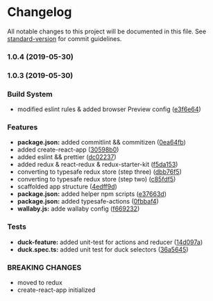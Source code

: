 # Changelog

All notable changes to this project will be documented in this file. See [standard-version](https://github.com/conventional-changelog/standard-version) for commit guidelines.

### 1.0.4 (2019-05-30)



### 1.0.3 (2019-05-30)


### Build System

* modified eslint rules & added browser Preview config ([e3f6e64](https://github.com/suddenlyGiovanni/boilerplate--ts_project_starter-react/commit/e3f6e64))


### Features

* **package.json:** added commitlint && commitizen ([0ea64fb](https://github.com/suddenlyGiovanni/boilerplate--ts_project_starter-react/commit/0ea64fb))
* added create-react-app ([30598b0](https://github.com/suddenlyGiovanni/boilerplate--ts_project_starter-react/commit/30598b0))
* added eslint && prettier ([dc02237](https://github.com/suddenlyGiovanni/boilerplate--ts_project_starter-react/commit/dc02237))
* added redux & react-redux & redux-starter-kit ([f5da153](https://github.com/suddenlyGiovanni/boilerplate--ts_project_starter-react/commit/f5da153))
* converting to typesafe redux store (step three) ([dbb76f5](https://github.com/suddenlyGiovanni/boilerplate--ts_project_starter-react/commit/dbb76f5))
* converting to typesafe redux store (step two) ([c85fdf5](https://github.com/suddenlyGiovanni/boilerplate--ts_project_starter-react/commit/c85fdf5))
* scaffolded app structure ([4edff9d](https://github.com/suddenlyGiovanni/boilerplate--ts_project_starter-react/commit/4edff9d))
* **package.json:** added helper npm scripts ([e37663d](https://github.com/suddenlyGiovanni/boilerplate--ts_project_starter-react/commit/e37663d))
* **package.json:** added typesafe-actions ([0fbbaf4](https://github.com/suddenlyGiovanni/boilerplate--ts_project_starter-react/commit/0fbbaf4))
* **wallaby.js:** adde wallaby config ([f669232](https://github.com/suddenlyGiovanni/boilerplate--ts_project_starter-react/commit/f669232))


### Tests

* **duck-feature:** added unit-test for actions and reducer ([14d097a](https://github.com/suddenlyGiovanni/boilerplate--ts_project_starter-react/commit/14d097a))
* **duck.spec.ts:** added unit test for duck selectors ([36a5645](https://github.com/suddenlyGiovanni/boilerplate--ts_project_starter-react/commit/36a5645))


### BREAKING CHANGES

* moved to redux
* create-react-app initialized
